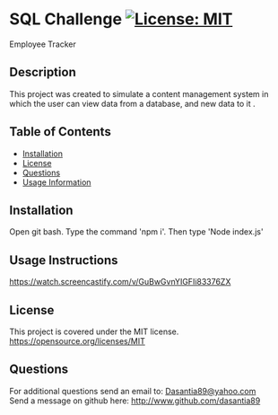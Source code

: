 # SQL Challenge   [![License: MIT](https://img.shields.io/badge/License-MIT-yellow.svg)](https://opensource.org/licenses/MIT)
Employee Tracker
## Description
This project was created to simulate a content management system in which the user can view data from a database, and new data to it .

  ## Table of Contents<br>
  - [Installation](#installation)
- [License](#license)
- [Questions](#questions)
- [Usage Information](#usage-information)
## Installation
Open git bash. Type the command 'npm i'. Then type 'Node index.js'
## Usage Instructions
https://watch.screencastify.com/v/GuBwGvnYIGFIi83376ZX
## License 
This project is covered under the MIT license.   https://opensource.org/licenses/MIT

  ## Questions
  
  For additional questions send an email to: Dasantia89@yahoo.com <br>
  Send a message on github here: http://www.github.com/dasantia89
    
